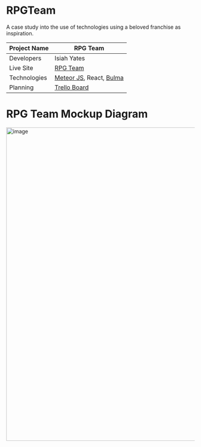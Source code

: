 # RPGTeam

A case study into the use of technologies using a beloved franchise as inspiration.

| Project Name | RPG Team                                                |
|--------------|---------------------------------------------------------------------|
| Developers   | Isiah Yates                                                         |
| Live Site    | [RPG Team](https://rpgteam-iy.meteorapp.com/)   |
| Technologies | [Meteor JS](https://www.meteor.com/), React, [Bulma](https://bulma.io/)                                       |
| Planning     | [Trello Board]([https://rpgteam-iy.meteorapp.com/](https://trello.com/b/D5AIRwW0/rpg-team)) |


# RPG Team Mockup Diagram
<img width="838" alt="image" src="https://user-images.githubusercontent.com/100257983/185259227-26e53972-7fa0-431d-9eba-2174ab66ebe1.png">
